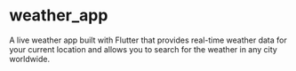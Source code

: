 # weather_app
A live weather app built with Flutter that provides real-time weather data for your current location and allows you to search for the weather in any city worldwide.
